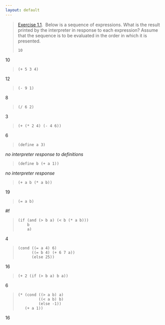 ```yaml
---
layout: default
---
```


> [Exercise 1.1](https://mitpress.mit.edu/sites/default/files/sicp/full-text/book/book-Z-H-10.html#%_thm_1.1).  Below is a sequence of expressions. What is the result printed by the interpreter in response to each expression? Assume that the sequence is to be evaluated in the order in which it is presented.
>
> `10`

10

> `(+ 5 3 4)`

12

> `(- 9 1)`

8

> `(/ 6 2)`

3

> `(+ (* 2 4) (- 4 6))`

6

> `(define a 3)`

*no interpreter response to definitions*

> `(define b (+ a 1))`

*no interpreter response*

> `(+ a b (* a b))`

19

> `(= a b)`

#f

>     (if (and (> b a) (< b (* a b)))  
>         b  
>         a)

4

> `(cond ((= a 4) 6)`  
> `      ((= b 4) (+ 6 7 a))`  
> `      (else 25))`

16

> `(+ 2 (if (> b a) b a))`

6

> `(* (cond ((> a b) a)`  
> `         ((< a b) b)`  
> `         (else -1))`  
> `   (+ a 1))`

16